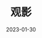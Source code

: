 ---
title: '观影'
url: "movies"
date: 2023-01-30
description: '自己很喜欢观影，在能力范围内会把显示、音响、播放设备添置得最好，然后静静的欣赏一部电影一集电视剧一个故事一段人生。'
layout: movies
menu:
  main:
    name: "Movie"
    weight: 5
---